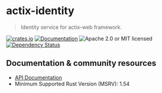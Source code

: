 # actix-identity

> Identity service for actix-web framework.

[![crates.io](https://img.shields.io/crates/v/actix-identity?label=latest)](https://crates.io/crates/actix-identity)
[![Documentation](https://docs.rs/actix-identity/badge.svg?version=0.4.0-beta.6)](https://docs.rs/actix-identity/0.4.0-beta.6)
![Apache 2.0 or MIT licensed](https://img.shields.io/crates/l/actix-identity)
[![Dependency Status](https://deps.rs/crate/actix-identity/0.4.0-beta.6/status.svg)](https://deps.rs/crate/actix-identity/0.4.0-beta.6)

## Documentation & community resources

* [API Documentation](https://docs.rs/actix-identity)
* Minimum Supported Rust Version (MSRV): 1.54
